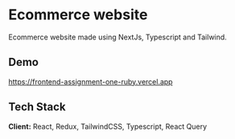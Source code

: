 # Ecommerce website

Ecommerce website made using NextJs, Typescript and Tailwind.

## Demo

https://frontend-assignment-one-ruby.vercel.app

## Tech Stack

**Client:** React, Redux, TailwindCSS, Typescript, React Query
